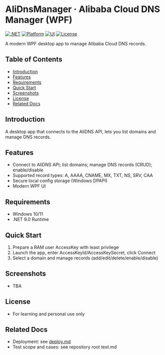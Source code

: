 # AliDnsManager · Alibaba Cloud DNS Manager (WPF)

[![.NET](https://img.shields.io/badge/.NET-9.0-blue)](https://dotnet.microsoft.com/)
[![Platform](https://img.shields.io/badge/Platform-Windows%2010%2F11-informational)](#)
[![UI](https://img.shields.io/badge/UI-WPF-7952B3)](#)
[![License](https://img.shields.io/badge/License-Custom-lightgrey)](#license)

A modern WPF desktop app to manage Alibaba Cloud DNS records.

## Table of Contents
- [Introduction](#introduction)
- [Features](#features)
- [Requirements](#requirements)
- [Quick Start](#quick-start)
- [Screenshots](#screenshots)
- [License](#license)
- [Related Docs](#related-docs)

## Introduction
A desktop app that connects to the AliDNS API, lets you list domains and manage DNS records.

## Features
- Connect to AliDNS API; list domains; manage DNS records (CRUD); enable/disable
- Supported record types: A, AAAA, CNAME, MX, TXT, NS, SRV, CAA
- Secure local config storage (Windows DPAPI)
- Modern WPF UI

## Requirements
- Windows 10/11
- .NET 9.0 Runtime

## Quick Start
1. Prepare a RAM user AccessKey with least privilege
2. Launch the app, enter AccessKeyId/AccessKeySecret, click Connect
3. Select a domain and manage records (add/edit/delete/enable/disable)

## Screenshots
- TBA

## License
- For learning and personal use only

## Related Docs
- Deployment: see [deploy.md](./deploy.md)
- Test scope and cases: see repository root test.md


